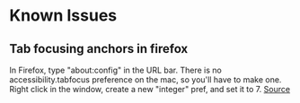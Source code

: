 # Known Issues

## Tab focusing anchors in firefox

In Firefox, type "about:config" in the URL bar. There is no accessibility.tabfocus preference on the mac, so you'll have to make one. Right click in the window, create a new "integer" pref, and set it to 7.
[Source](https://stackoverflow.com/questions/11704828/how-to-allow-keyboard-focus-of-links-in-firefox#answer-72306905)